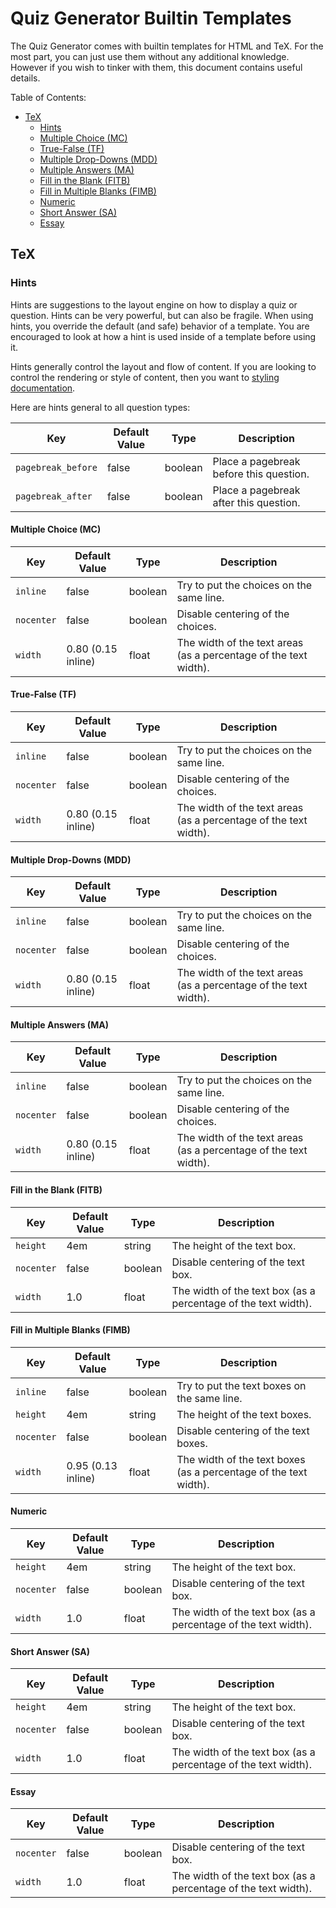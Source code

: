 # Quiz Generator Builtin Templates

The Quiz Generator comes with builtin templates for HTML and TeX.
For the most part, you can just use them without any additional knowledge.
However if you wish to tinker with them,
this document contains useful details.

Table of Contents:
 - [TeX](#tex)
   - [Hints](#hints)
    - [Multiple Choice (MC)](#multiple-choice-mc)
    - [True-False (TF)](#true-false-tf)
    - [Multiple Drop-Downs (MDD)](#multiple-drop-downs-mdd)
    - [Multiple Answers (MA)](#multiple-answers-ma)
    - [Fill in the Blank (FITB)](#fill-in-the-blank-fitb)
    - [Fill in Multiple Blanks (FIMB)](#fill-in-multiple-blanks-fimb)
    - [Numeric](#numeric)
    - [Short Answer (SA)](#short-answer-sa)
    - [Essay](#essay)

## TeX

### Hints

Hints are suggestions to the layout engine on how to display a quiz or question.
Hints can be very powerful, but can also be fragile.
When using hints, you override the default (and safe) behavior of a template.
You are encouraged to look at how a hint is used inside of a template before using it.

Hints generally control the layout and flow of content.
If you are looking to control the rendering or style of content,
then you want to [styling documentation](/docs/styling.md).

Here are hints general to all question types:

| Key                | Default Value | Type    | Description                             |
|--------------------|---------------|---------|-----------------------------------------|
| `pagebreak_before` | false         | boolean | Place a pagebreak before this question. |
| `pagebreak_after`  | false         | boolean | Place a pagebreak after this question.  |

#### Multiple Choice (MC)

| Key        | Default Value      | Type    | Description                              |
|------------|--------------------|---------|------------------------------------------|
| `inline`   | false              | boolean | Try to put the choices on the same line. |
| `nocenter` | false              | boolean | Disable centering of the choices.        |
| `width`    | 0.80 (0.15 inline) | float   | The width of the text areas (as a percentage of the text width). |

#### True-False (TF)

| Key        | Default Value      | Type    | Description                              |
|------------|--------------------|---------|------------------------------------------|
| `inline`   | false              | boolean | Try to put the choices on the same line. |
| `nocenter` | false              | boolean | Disable centering of the choices.        |
| `width`    | 0.80 (0.15 inline) | float   | The width of the text areas (as a percentage of the text width). |

#### Multiple Drop-Downs (MDD)

| Key        | Default Value      | Type    | Description                              |
|------------|--------------------|---------|------------------------------------------|
| `inline`   | false              | boolean | Try to put the choices on the same line. |
| `nocenter` | false              | boolean | Disable centering of the choices.        |
| `width`    | 0.80 (0.15 inline) | float   | The width of the text areas (as a percentage of the text width). |

#### Multiple Answers (MA)

| Key        | Default Value      | Type    | Description                              |
|------------|--------------------|---------|------------------------------------------|
| `inline`   | false              | boolean | Try to put the choices on the same line. |
| `nocenter` | false              | boolean | Disable centering of the choices.        |
| `width`    | 0.80 (0.15 inline) | float   | The width of the text areas (as a percentage of the text width). |

#### Fill in the Blank (FITB)

| Key        | Default Value | Type    | Description                        |
|------------|---------------|---------|------------------------------------|
| `height`   | 4em           | string  | The height of the text box.        |
| `nocenter` | false         | boolean | Disable centering of the text box. |
| `width`    | 1.0           | float   | The width of the text box (as a percentage of the text width). |

#### Fill in Multiple Blanks (FIMB)

| Key        | Default Value      | Type    | Description                                 |
|------------|--------------------|---------|---------------------------------------------|
| `inline`   | false              | boolean | Try to put the text boxes on the same line. |
| `height`   | 4em                | string  | The height of the text boxes.               |
| `nocenter` | false              | boolean | Disable centering of the text boxes.        |
| `width`    | 0.95 (0.13 inline) | float   | The width of the text boxes (as a percentage of the text width). |

#### Numeric

| Key        | Default Value | Type    | Description                        |
|------------|---------------|---------|------------------------------------|
| `height`   | 4em           | string  | The height of the text box.        |
| `nocenter` | false         | boolean | Disable centering of the text box. |
| `width`    | 1.0           | float   | The width of the text box (as a percentage of the text width). |

#### Short Answer (SA)

| Key        | Default Value | Type    | Description                        |
|------------|---------------|---------|------------------------------------|
| `height`   | 4em           | string  | The height of the text box.        |
| `nocenter` | false         | boolean | Disable centering of the text box. |
| `width`    | 1.0           | float   | The width of the text box (as a percentage of the text width). |

#### Essay

| Key        | Default Value | Type    | Description                        |
|------------|---------------|---------|------------------------------------|
| `nocenter` | false         | boolean | Disable centering of the text box. |
| `width`    | 1.0           | float   | The width of the text box (as a percentage of the text width). |
